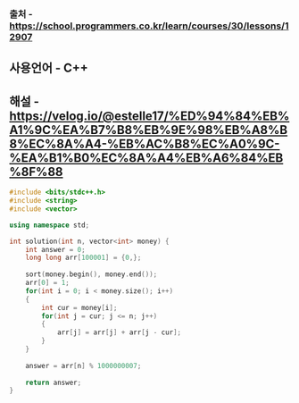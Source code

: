 ### 출처 - https://school.programmers.co.kr/learn/courses/30/lessons/12907
## 사용언어 - C++
## 해설 - https://velog.io/@estelle17/%ED%94%84%EB%A1%9C%EA%B7%B8%EB%9E%98%EB%A8%B8%EC%8A%A4-%EB%AC%B8%EC%A0%9C-%EA%B1%B0%EC%8A%A4%EB%A6%84%EB%8F%88

```cpp
#include <bits/stdc++.h>
#include <string>
#include <vector>

using namespace std;

int solution(int n, vector<int> money) {
    int answer = 0;
    long long arr[100001] = {0,};
    
    sort(money.begin(), money.end());
    arr[0] = 1;
    for(int i = 0; i < money.size(); i++)
    {
        int cur = money[i];
        for(int j = cur; j <= n; j++)
        {
            arr[j] = arr[j] + arr[j - cur];
        }
    }
    
    answer = arr[n] % 1000000007;
    
    return answer;
}
```
